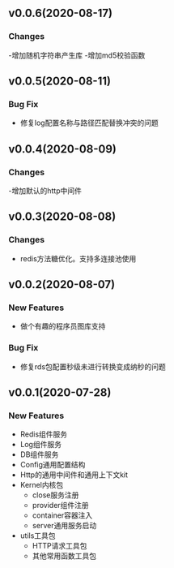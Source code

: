 ## v0.0.6(2020-08-17)
### Changes
-增加随机字符串产生库
-增加md5校验函数


## v0.0.5(2020-08-11)
### Bug Fix
- 修复log配置名称与路径匹配替换冲突的问题


## v0.0.4(2020-08-09)
### Changes
-增加默认的http中间件


## v0.0.3(2020-08-08)
### Changes
- redis方法糖优化。支持多连接池使用


## v0.0.2(2020-08-07)
### New Features
- 做个有趣的程序员图库支持
### Bug Fix
- 修复rds包配置秒级未进行转换变成纳秒的问题


## v0.0.1(2020-07-28)
### New Features
- Redis组件服务
- Log组件服务
- DB组件服务
- Config通用配置结构
- Http的通用中间件和通用上下文kit
- Kernel内核包
    - close服务注册
    - provider组件注册
    - container容器注入
    - server通用服务启动
- utils工具包
    - HTTP请求工具包
    - 其他常用函数工具包